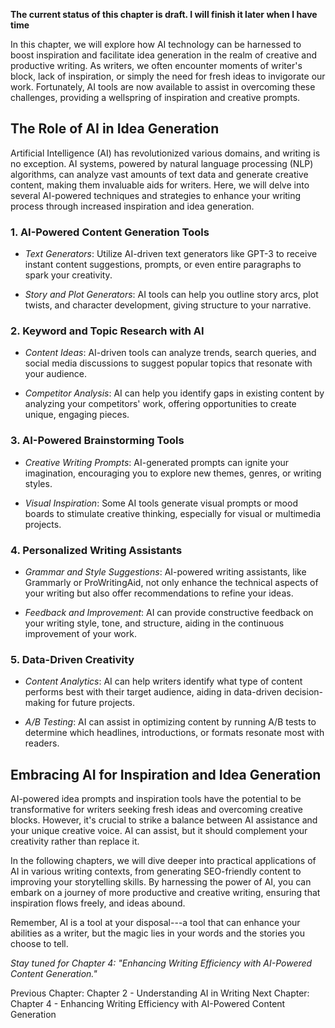 **The current status of this chapter is draft. I will finish it later when I have time**

In this chapter, we will explore how AI technology can be harnessed to boost inspiration and facilitate idea generation in the realm of creative and productive writing. As writers, we often encounter moments of writer's block, lack of inspiration, or simply the need for fresh ideas to invigorate our work. Fortunately, AI tools are now available to assist in overcoming these challenges, providing a wellspring of inspiration and creative prompts.

The Role of AI in Idea Generation
---------------------------------

Artificial Intelligence (AI) has revolutionized various domains, and writing is no exception. AI systems, powered by natural language processing (NLP) algorithms, can analyze vast amounts of text data and generate creative content, making them invaluable aids for writers. Here, we will delve into several AI-powered techniques and strategies to enhance your writing process through increased inspiration and idea generation.

### 1. **AI-Powered Content Generation Tools**

* *Text Generators*: Utilize AI-driven text generators like GPT-3 to receive instant content suggestions, prompts, or even entire paragraphs to spark your creativity.

* *Story and Plot Generators*: AI tools can help you outline story arcs, plot twists, and character development, giving structure to your narrative.

### 2. **Keyword and Topic Research with AI**

* *Content Ideas*: AI-driven tools can analyze trends, search queries, and social media discussions to suggest popular topics that resonate with your audience.

* *Competitor Analysis*: AI can help you identify gaps in existing content by analyzing your competitors' work, offering opportunities to create unique, engaging pieces.

### 3. **AI-Powered Brainstorming Tools**

* *Creative Writing Prompts*: AI-generated prompts can ignite your imagination, encouraging you to explore new themes, genres, or writing styles.

* *Visual Inspiration*: Some AI tools generate visual prompts or mood boards to stimulate creative thinking, especially for visual or multimedia projects.

### 4. **Personalized Writing Assistants**

* *Grammar and Style Suggestions*: AI-powered writing assistants, like Grammarly or ProWritingAid, not only enhance the technical aspects of your writing but also offer recommendations to refine your ideas.

* *Feedback and Improvement*: AI can provide constructive feedback on your writing style, tone, and structure, aiding in the continuous improvement of your work.

### 5. **Data-Driven Creativity**

* *Content Analytics*: AI can help writers identify what type of content performs best with their target audience, aiding in data-driven decision-making for future projects.

* *A/B Testing*: AI can assist in optimizing content by running A/B tests to determine which headlines, introductions, or formats resonate most with readers.

Embracing AI for Inspiration and Idea Generation
------------------------------------------------

AI-powered idea prompts and inspiration tools have the potential to be transformative for writers seeking fresh ideas and overcoming creative blocks. However, it's crucial to strike a balance between AI assistance and your unique creative voice. AI can assist, but it should complement your creativity rather than replace it.

In the following chapters, we will dive deeper into practical applications of AI in various writing contexts, from generating SEO-friendly content to improving your storytelling skills. By harnessing the power of AI, you can embark on a journey of more productive and creative writing, ensuring that inspiration flows freely, and ideas abound.

Remember, AI is a tool at your disposal---a tool that can enhance your abilities as a writer, but the magic lies in your words and the stories you choose to tell.

*Stay tuned for Chapter 4: "Enhancing Writing Efficiency with AI-Powered Content Generation."*

Previous Chapter: Chapter 2 - Understanding AI in Writing Next Chapter: Chapter 4 - Enhancing Writing Efficiency with AI-Powered Content Generation
